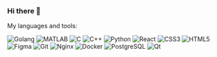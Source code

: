 ### Hi there 👋

My languages and tools:

<div>
<img src="https://img.shields.io/badge/Go-00ADD8?style=for-the-badge&logo=go&logoColor=white" alt="Golang"/>
<img src="https://img.shields.io/badge/MATLAB-0076A8?style=for-the-badge&logo=mathworks&logoColor=white" alt="MATLAB"/>
<img src="https://img.shields.io/badge/C-00599C?style=for-the-badge&logo=c&logoColor=white" alt="C"/>
<img src="https://img.shields.io/badge/C++-00599C?style=for-the-badge&logo=c%2B%2B&logoColor=white" alt="C++"/>
<img src="https://img.shields.io/badge/Python-3776AB?style=for-the-badge&logo=python&logoColor=white" alt="Python"/>
<img src="https://img.shields.io/badge/React-61DAFB?style=for-the-badge&logo=react&logoColor=white" alt="React"/>
<img src="https://img.shields.io/badge/CSS3-1572B6?style=for-the-badge&logo=css3&logoColor=white" alt="CSS3"/>
<img src="https://img.shields.io/badge/HTML5-E34F26?style=for-the-badge&logo=html5&logoColor=white" alt="HTML5"/>
</div><div>
<img src="https://img.shields.io/badge/Figma-F24E1E?style=for-the-badge&logo=figma&logoColor=white" alt="Figma"/>
<img src="https://img.shields.io/badge/Git-F05032?style=for-the-badge&logo=git&logoColor=white" alt="Git"/>
<img src="https://img.shields.io/badge/Nginx-009639?style=for-the-badge&logo=nginx&logoColor=white" alt="Nginx"/>
<img src="https://img.shields.io/badge/Docker-2496ED?style=for-the-badge&logo=docker&logoColor=white" alt="Docker"/>
<img src="https://img.shields.io/badge/PostgreSQL-336791?style=for-the-badge&logo=postgresql&logoColor=white" alt="PostgreSQL"/>
<img src="https://img.shields.io/badge/Qt-41CD52?style=for-the-badge&logo=qt&logoColor=white" alt="Qt"/>
</div>

<!--- ⚡ Statistics:
<!--[![Top Langs](https://github-readme-stats.vercel.app/api/top-langs/?username=deuuus&hide=QML,tex&layout=compact&langs_count=6)](https://github.com/leontartykov/github-readme-stats)
